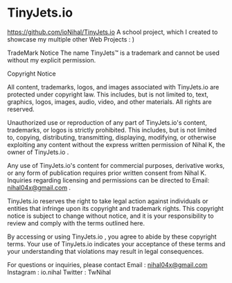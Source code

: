 # TinyJets.io

https://github.com/ioNihal/TinyJets.io
A school project, which I created to showcase my multiple other Web Projects : )

TradeMark Notice
The name TinyJets™ is a trademark and cannot be used without my explicit permission.

Copyright Notice

All content, trademarks, logos, and images associated with TinyJets.io are protected under copyright law. This includes, but is not limited to, text, graphics, logos, images, audio, video, and other materials. All rights are reserved.

Unauthorized use or reproduction of any part of TinyJets.io's content, trademarks, or logos is strictly prohibited. This includes, but is not limited to, copying, distributing, transmitting, displaying, modifying, or otherwise exploiting any content without the express written permission of Nihal K, the owner of TinyJets.io .

Any use of TinyJets.io's content for commercial purposes, derivative works, or any form of publication requires prior written consent from Nihal K. Inquiries regarding licensing and permissions can be directed to Email: nihal04x@gmail.com .

TinyJets.io reserves the right to take legal action against individuals or entities that infringe upon its copyright and trademark rights. This copyright notice is subject to change without notice, and it is your responsibility to review and comply with the terms outlined here.

By accessing or using TinyJets.io , you agree to abide by these copyright terms. Your use of TinyJets.io indicates your acceptance of these terms and your understanding that violations may result in legal consequences.

For questions or inquiries, please contact Email : nihal04x@gmail.com
Instagram : io.nihal
Twitter : TwNihal


